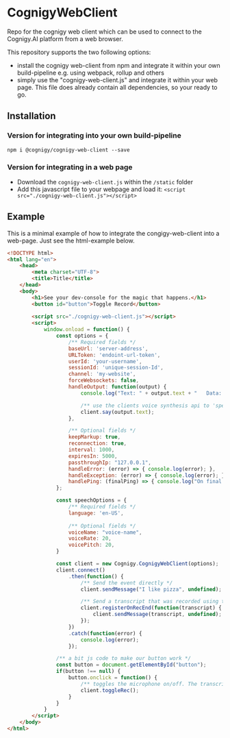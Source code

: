 # CognigyWebClient
Repo for the cognigy web client which can be used to connect to the Cognigy.AI platform from a web browser.

This repository supports the two following options:
* install the cognigy web-client from npm and integrate it within your own build-pipeline
e.g. using webpack, rollup and others
* simply use the "cognigy-web-client.js" and integrate it within your web page. This file
does already contain all dependencies, so your ready to go.

## Installation
### Version for integrating into your own build-pipeline
```
npm i @cognigy/cognigy-web-client --save
```

### Version for integrating in a web page
* Download the ``cognigy-web-client.js`` within the ``/static`` folder
* Add this javascript file to your webpage and load it: ``<script src="./cognigy-web-client.js"></script>``


## Example
This is a minimal example of how to integrate the congigy-web-client into a web-page.
Just see the html-example below.

```html
<!DOCTYPE html>
<html lang="en">
    <head>
        <meta charset="UTF-8">
        <title>Title</title>
    </head>
    <body>
        <h1>See your dev-console for the magic that happens.</h1>
        <button id="button">Toggle Record</button>
 
        <script src="./cognigy-web-client.js"></script>
        <script>
            window.onload = function() {
                const options = {
                    /** Required fields */
                    baseUrl: 'server-address',
                    URLToken: 'endoint-url-token',
                    userId: 'your-username',
                    sessionId: 'unique-session-Id',
                    channel: 'my-website',
                    forceWebsockets: false,
                    handleOutput: function(output) {
                        console.log("Text: " + output.text + "   Data: " + output.data);

                        /** use the clients voice synthesis api to 'speak' */
                        client.say(output.text);
                    },

                    /** Optional fields */
                    keepMarkup: true,
                    reconnection: true,
                    interval: 1000,
                    expiresIn: 5000,
                    passthroughIp: "127.0.0.1",
                    handleError: (error) => { console.log(error); },
                    handleException: (error) => { console.log(error); },
                    handlePing: (finalPing) => { console.log("On final ping"); }
                };

                const speechOptions = {
                    /** Required fields */
                    language: 'en-US',
                    
                    /** Optional fields */
                    voiceName: "voice-name",
                    voiceRate: 20,
                    voicePitch: 20,
                }

                const client = new Cognigy.CognigyWebClient(options);
                client.connect()
                    .then(function() {
                        /** Send the event directly */
                        client.sendMessage("I like pizza", undefined);

                        /** Send a transcript that was recorded using the voice recognition api from your browser */
                        client.registerOnRecEnd(function(transcript) {
                            client.sendMessage(transcript, undefined);
                        });
                    })
                    .catch(function(error) {
                        console.log(error);
                    });

                /** a bit js code to make our button work */
                const button = document.getElementById("button");
                if(button !== null) {
                    button.onclick = function() {
                        /** toggles the microphone on/off. The transcript output will be send to the onRecEnd method which you can register using 'client.registerOnRecEnd' */
                        client.toggleRec();
                    }
                }
            }
        </script>
    </body>
</html>
```
